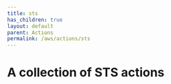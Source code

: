 ```yaml
---
title: sts
has_children: true
layout: default
parent: Actions
permalink: /aws/actions/sts
---
```


# A collection of STS actions